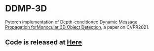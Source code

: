 # DDMP-3D
Pytorch implementation of [Depth-conditioned Dynamic Message Propagation forMonocular 3D Object Detection](https://arxiv.org/pdf/2103.16470.pdf), a paper on CVPR2021.

## Code is released at [Here](https://github.com/Willy0919/DDMP-3D) 
